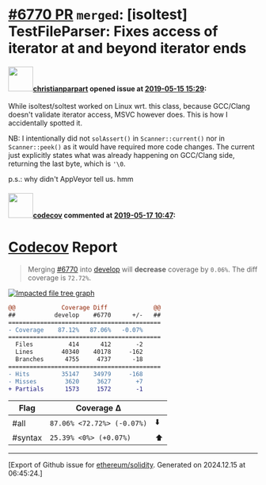 # [\#6770 PR](https://github.com/ethereum/solidity/pull/6770) `merged`: [isoltest] TestFileParser: Fixes access of iterator at and beyond iterator ends

#### <img src="https://avatars.githubusercontent.com/u/56763?u=373e0766d5c45bef8c7c7fc5ed48394935772065&v=4" width="50">[christianparpart](https://github.com/christianparpart) opened issue at [2019-05-15 15:29](https://github.com/ethereum/solidity/pull/6770):

While isoltest/soltest worked on Linux wrt. this class, because GCC/Clang doesn't validate iterator access, MSVC however does. This is how I accidentally spotted it.

NB: I intentionally did not `solAssert()` in `Scanner::current()` nor in `Scanner::peek()` as it would have required more code changes. The current just explicitly states what was already happening on GCC/Clang side, returning the last byte, which is `'\0`.

p.s.: why didn't AppVeyor tell us. hmm

#### <img src="https://avatars.githubusercontent.com/in/254?v=4" width="50">[codecov](https://github.com/apps/codecov) commented at [2019-05-17 10:47](https://github.com/ethereum/solidity/pull/6770#issuecomment-493410913):

# [Codecov](https://codecov.io/gh/ethereum/solidity/pull/6770?src=pr&el=h1) Report
> Merging [#6770](https://codecov.io/gh/ethereum/solidity/pull/6770?src=pr&el=desc) into [develop](https://codecov.io/gh/ethereum/solidity/commit/e08f521b7e50b4e26a3a1a462a775dea1761c2ed?src=pr&el=desc) will **decrease** coverage by `0.06%`.
> The diff coverage is `72.72%`.

[![Impacted file tree graph](https://codecov.io/gh/ethereum/solidity/pull/6770/graphs/tree.svg?width=650&token=87PGzVEwU0&height=150&src=pr)](https://codecov.io/gh/ethereum/solidity/pull/6770?src=pr&el=tree)

```diff
@@             Coverage Diff             @@
##           develop    #6770      +/-   ##
===========================================
- Coverage    87.12%   87.06%   -0.07%     
===========================================
  Files          414      412       -2     
  Lines        40340    40178     -162     
  Branches      4755     4737      -18     
===========================================
- Hits         35147    34979     -168     
- Misses        3620     3627       +7     
+ Partials      1573     1572       -1
```

| Flag | Coverage Δ | |
|---|---|---|
| #all | `87.06% <72.72%> (-0.07%)` | :arrow_down: |
| #syntax | `25.39% <0%> (+0.07%)` | :arrow_up: |


-------------------------------------------------------------------------------



[Export of Github issue for [ethereum/solidity](https://github.com/ethereum/solidity). Generated on 2024.12.15 at 06:45:24.]
